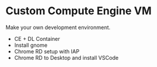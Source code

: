 # Custom Compute Engine VM

Make your own development environment.
- CE + DL Container
- Install gnome
- Chrome RD setup with IAP
- Chrome RD to Desktop and install VSCode